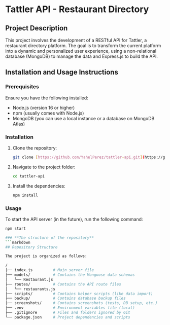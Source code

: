 # Tattler API - Restaurant Directory

## Project Description

This project involves the development of a RESTful API for Tattler, a restaurant directory platform. The goal is to transform the current platform into a dynamic and personalized user experience, using a non-relational database (MongoDB) to manage the data and Express.js to build the API.

## Installation and Usage Instructions

### Prerequisites
Ensure you have the following installed:
* Node.js (version 16 or higher)
* npm (usually comes with Node.js)
* MongoDB (you can use a local instance or a database on MongoDB Atlas)

### Installation
1.  Clone the repository:
    ```bash
    git clone [https://github.com/YahelPerez/tattler-api.git](https://github.com/YahelPerez/tattler-api.git)
    ```
2.  Navigate to the project folder:
    ```bash
    cd tattler-api
    ```
3.  Install the dependencies:
    ```bash
    npm install
    ```

### Usage
To start the API server (in the future), run the following command:
```bash
npm start

### **The structure of the repository**
```markdown
## Repository Structure

The project is organized as follows:

/
├── index.js         # Main server file
├── models/          # Contains the Mongoose data schemas
│   └── Restaurant.js
├── routes/          # Contains the API route files
│   └── restaurants.js
├── scripts/         # Contains helper scripts (like data import)
├── backup/          # Contains database backup files
├── screenshots/     # Contains screenshots (tests, DB setup, etc.)
├── .env             # Environment variables file (local)
├── .gitignore       # Files and folders ignored by Git
└── package.json     # Project dependencies and scripts
